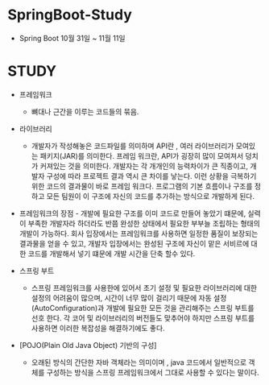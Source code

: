 # SpringBoot-Study
- Spring Boot 10월 31일 ~ 11월 11일 

# STUDY
- 프레임워크 
	 - 뼈대나 근간을 이루는 코드들의 묶음.
   
- 라이브러리
  	- 개발자가 작성해놓은 코드파일를 의미하며 
	API란 , 여러 라이브러리가 모여있는 패키지(JAR)를 의미한다.
	프레임 워크란,  API가 굉장히 많이 모여져서 덩치가 커져있는 것을 의미한다.
	개발자는 각 개개인의 능력차이가 큰 직종이고, 개발자 구성에 따라 프로젝트 결과 역시
	큰 차이를 낳는다. 이런 상황을 극복하기 위한  코드의 결과물이 바로 프레임 워크다.
	프로그램의 기본 흐름이나 구조를 정하고 모든 팀원이 이 구조에 자신의 코드를 추가하는 방식으로
	개발하게 된다.

- 프레임워크의 장점
    	- 개발에 필요한 구조를 이미 코드로 만들어 놓았기 떄문에, 실력이 부족한 개발자라 하더라도
	     반쯤 완성한 상태에서 필요한 부부늘 조립하는 형태의 개발이 가능하다.
	     회사 입장에서는 프레임워크를 사용하면 일정한 품질이 보장되는 결과물을 얻을 수 있고,
	     개발자 입장에서는 완성된 구조에 자신이 맡은 서비르에 대한 코드를 개발해서 넣기 떄문에 
	     개발 시간을 단축 할수 있다.

- 스프링 부트
	- 스프링 프레임워크를 사용한에 있어서 초기 설정 및 필요한 라이브러리에 대한 설정의 어려움이 많으며,
	시간이 너무 많이 걸리기 때문에 자동 설정(AutoConfiguration)과 개발에 필요한 모든 것을 관리해주는
	스프링 부트를 선호 한다. 각 코어 및 라이브러리의 버전들도 맞추어야 하지만 스프링 부트를 사용하면
	이러한 복잡성을 해결하기에도 좋다.
  
- [POJO(Plain Old Java Object) 기반의 구성] 
  - 오래된 방식의 간단한 자바 객체라는 의미이며 , java 코드에서 일반적으로
	객체를 구성하는 방식을 스프링 프레임워크에서 그대로 사용할 수 있다는 말이다.
  
  
